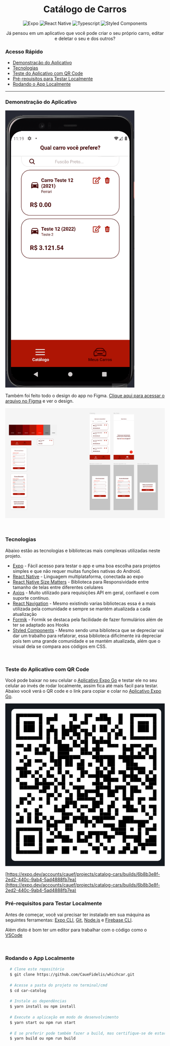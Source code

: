 <h1 align='center'>
  Catálogo de Carros
</h1>
<p align='center'>
  <img alt='Expo' src='https://img.shields.io/badge/expo-1C1E24?style=for-the-badge&logo=expo&logoColor=#D04A37'/>
  <img alt='React Native' src='https://img.shields.io/badge/react_native-%2320232a.svg?style=for-the-badge&logo=react&logoColor=%2361DAFB'/>
  <img alt='Typescript' src='https://img.shields.io/badge/typescript-%23007ACC.svg?style=for-the-badge&logo=typescript&logoColor=white'/>
  <img alt='Styled Components' src='https://img.shields.io/badge/styled--components-DB7093?style=for-the-badge&logo=styled-components&logoColor=white'/>
</p>
<p align="center">Já pensou em um aplicativo que você pode criar o seu próprio carro, editar e deletar o seu e dos outros?</p>

### Acesso Rápido

- <a href="#demonstração">Demonstração do Aplicativo</a>
- <a href="#tecnologias">Tecnologias</a>
- <a href="#teste-do-aplicativo-com-qr-code">Teste do Aplicativo com QR Code</a>
- <a href="#pré-requisitos-para-testar-localmente">Pré-requisitos para Testar Localmente</a>
- <a href="#rodando-o-app-localmente">Rodando o App Localmente</a>

---

### Demonstração do Aplicativo

<img alt='Demonstração App' src='./github/demoApp.gif' style='margin: 0 auto'/>

Também foi feito todo o design do app no Figma.
[Clique aqui para acessar o arquivo no Figma](https://www.figma.com/file/ap3yCsm1W9ICeheGxjIJ5i/Cars) e ver o design.

<a href="https://www.figma.com/file/ap3yCsm1W9ICeheGxjIJ5i/Cars"><img alt='Demonstração Design Figma' src='./github/FigmaDesign.png' style='margin: 0 auto'/></a>

<br>

### Tecnologias

Abaixo estão as tecnologias e bibliotecas mais complexas utilizadas neste projeto.

- [Expo](https://docs.expo.dev/) - Fácil acesso para testar o app e uma boa escolha para projetos simples e que não requer muitas funções nativas do Android.
- [React Native](https://reactnative.dev/docs/getting-started) - Linguagem multiplataforma, conectada ao expo
- [React Native Size Matters](https://github.com/nirsky/react-native-size-matters) - Biblioteca para Responsividade entre tamanho de telas entre diferentes celulares
- [Axios](https://axios-http.com/) - Muito utilizado para requisições API em geral, confiavel e com suporte contínuo.
- [React Navigation](https://reactnavigation.org/) - Mesmo existindo varias bibliotecas essa é a mais utilizada pela comunidade e sempre se mantém atualizada a cada atualização
- [Formik](https://formik.org/) - Formik se destaca pela facilidade de fazer formulários além de ter se adaptado aos Hooks
- [Styled Components](https://styled-components.com/) - Mesmo sendo uma biblioteca que se depreciar vai dar um trabalho para refatorar, essa biblioteca dificlmente irá depreciar pois tem uma grande comunidade e se mantém atualizada, além que o visual dela se compara aos códigos em CSS.

<br>

### Teste do Aplicativo com QR Code

Você pode baixar no seu celular o [Aplicativo Expo Go](https://github.com/CaueFidelis) e testar ele no seu celular ao invés de rodar localmente, assim fica até mais facil para testar. Abaixo você verá o QR code e o link para copiar e colar no [Aplicativo Expo Go](https://github.com/CaueFidelis).

<img alt='QR CODE App' src='./github/qrCodeApp.png' style='margin: 0 auto'/>

[https://expo.dev/accounts/cauef/projects/catalog-cars/builds/6b8b3e8f-2ed2-440c-9ab4-5ad4888fb7ea](https://expo.dev/accounts/cauef/projects/catalog-cars/builds/6b8b3e8f-2ed2-440c-9ab4-5ad4888fb7ea)

### Pré-requisitos para Testar Localmente

Antes de começar, você vai precisar ter instalado em sua máquina as seguintes ferramentas:
[Expo CLI](https://docs.expo.dev/get-started/installation/), [Git](https://git-scm.com), [Node.js](https://nodejs.org/pt-br/) e [Firebase CLI](https://firebase.google.com/docs/cli).

Além disto é bom ter um editor para trabalhar com o código como o [VSCode](https://code.visualstudio.com/)

<br>

### Rodando o App Localmente

```bash
  # Clone este repositório
  $ git clone https://github.com/CaueFidelis/whichcar.git

  # Acesse a pasta do projeto no terminal/cmd
  $ cd car-catolog

  # Instale as dependências
  $ yarn install ou npm install

  # Execute a aplicação em modo de desenvolvimento
  $ yarn start ou npm run start

  # E se preferir pode também fazer a build, mas certifique-se de estar logado no expo
  $ yarn build ou npm run build
```

<br>
